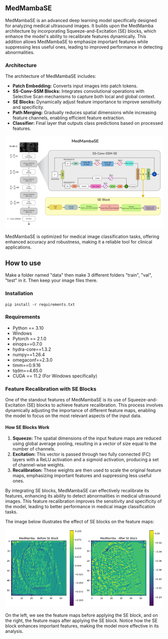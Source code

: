 ## MedMambaSE

MedMambaSE is an advanced deep learning model specifically designed for analyzing medical ultrasound images. It builds upon the MedMamba architecture by incorporating Squeeze-and-Excitation (SE) blocks, which enhance the model's ability to recalibrate features dynamically. This addition allows MedMambaSE to emphasize important features while suppressing less useful ones, leading to improved performance in detecting abnormalities.

### Architecture

The architecture of MedMambaSE includes:

- **Patch Embedding:** Converts input images into patch tokens.
- **SS-Conv-SSM Blocks:** Integrates convolutional operations with Selective Scan mechanisms to capture both local and global context.
- **SE Blocks:** Dynamically adjust feature importance to improve sensitivity and specificity.
- **Path Merging:** Gradually reduces spatial dimensions while increasing feature channels, enabling efficient feature extraction.
- **Classifier:** Final layer that outputs class predictions based on processed features.

![MedMambaSE Architecture](https://github.com/Tanjim-Islam/MedMambaSE/blob/7b450c975e07a454322167b9d3cdc93e77609980/images/architecture.png)


MedMambaSE is optimized for medical image classification tasks, offering enhanced accuracy and robustness, making it a reliable tool for clinical applications.

## How to use

Make a folder named "data" then make 3 different folders "train", "val", "test" in it. Then keep your image files there.

### Installation

```
pip install -r requirements.txt
```

### Requirements

- Python == 3.10
- Windows
- Pytorch == 2.1.0
- einops==0.7.0
- hydra-core==1.3.2
- numpy==1.26.4
- omegaconf==2.3.0
- timm==0.9.16
- tqdm==4.65.0
- CUDA == 11.2 (For Windows specifically)

### Feature Recalibration with SE Blocks

One of the standout features of MedMambaSE is its use of Squeeze-and-Excitation (SE) blocks to achieve feature recalibration. This process involves dynamically adjusting the importance of different feature maps, enabling the model to focus on the most relevant aspects of the input data. 

#### How SE Blocks Work

1. **Squeeze:** The spatial dimensions of the input feature maps are reduced using global average pooling, resulting in a vector of size equal to the number of channels.
2. **Excitation:** This vector is passed through two fully connected (FC) layers with a ReLU activation and a sigmoid activation, producing a set of channel-wise weights.
3. **Recalibration:** These weights are then used to scale the original feature maps, emphasizing important features and suppressing less useful ones.

By integrating SE blocks, MedMambaSE can effectively recalibrate its features, enhancing its ability to detect abnormalities in medical ultrasound images. This feature recalibration improves the sensitivity and specificity of the model, leading to better performance in medical image classification tasks.

The image below illustrates the effect of SE blocks on the feature maps:

![Feature Recalibration](https://github.com/Tanjim-Islam/MedMambaSE/blob/999f652ef899ef1b2f5d7f221a36438834c82aa2/images/recalibration.png)

On the left, we see the feature maps before applying the SE block, and on the right, the feature maps after applying the SE block. Notice how the SE block enhances important features, making the model more effective in its analysis.